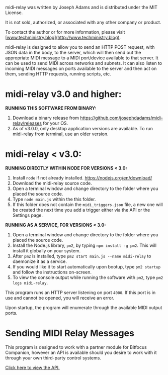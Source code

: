 midi-relay was written by Joseph Adams and is distributed under the MIT License.

It is not sold, authorized, or associated with any other company or product.

To contact the author or for more information, please visit [www.techministry.blog](http://www.techministry.blog).

midi-relay is designed to allow you to send an HTTP POST request, with JSON data in the body, to the server, which will then send out the appropriate MIDI message to a MIDI port/device available to that server. It can be used to send MIDI across networks and subnets. It can also listen to incoming MIDI messages on ports available to the server and then act on them, sending HTTP requests, running scripts, etc.

# midi-relay v3.0 and higher:

**RUNNING THIS SOFTWARE FROM BINARY:**
1. Download a binary release from <https://github.com/josephdadams/midi-relay/releases> for your OS.
1. As of v3.0.0, only desktop application versions are available. To run midi-relay from terminal, use an older version.

# midi-relay < v3.0:

**RUNNING DIRECTLY WITHIN NODE FOR VERSIONS < 3.0:**
1. Install `node` if not already installed. <https://nodejs.org/en/download/>
1. Download the midi-relay source code.
1. Open a terminal window and change directory to the folder where you placed the source code.
1. Type `node main.js` within the this folder.
1. If this folder does not contain the `midi_triggers.json` file, a new one will be created the next time you add a trigger either via the API or the Settings page.

**RUNNING AS A SERVICE, FOR VERSIONS < 3.0:**
1. Open a terminal window and change directory to the folder where you placed the source code.
1. Install the Node.js library, `pm2`, by typing `npm install -g pm2`. This will install it globally on your system.
1. After `pm2` is installed, type `pm2 start main.js --name midi-relay` to daemonize it as a service.
1. If you would like it to start automatically upon bootup, type `pm2 startup` and follow the instructions on-screen.
1. To view the console output while running the software with `pm2`, type `pm2 logs midi-relay`.

This program runs an HTTP server listening on port `4000`. If this port is in use and cannot be opened, you will receive an error.

Upon startup, the program will enumerate through the available MIDI output ports.

# Sending MIDI Relay Messages

This program is designed to work with a partner module for Bitfocus Companion, however an API is available should you desire to work with it through your own third-party control systems.

[Click here to view the API.](./api.md)